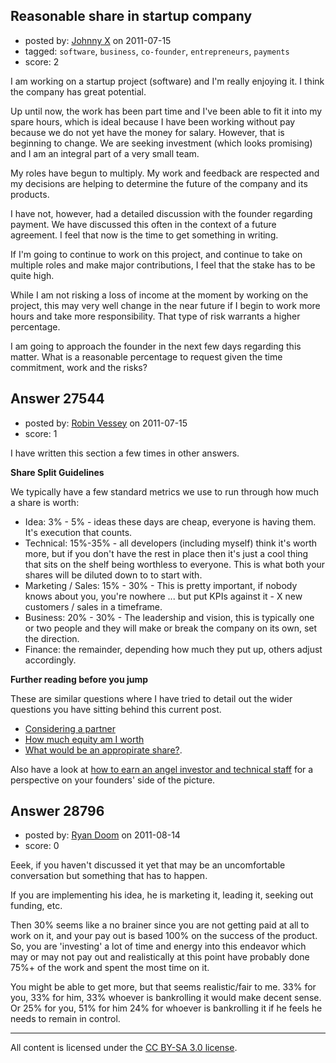 ## Reasonable share in startup company

- posted by: [Johnny X](https://stackexchange.com/users/-1/11986-johnny-x) on 2011-07-15
- tagged: `software`, `business`, `co-founder`, `entrepreneurs`, `payments`
- score: 2

I am working on a startup project (software) and I'm really enjoying it. I think the company has great potential.

Up until now, the work has been part time and I've been able to fit it into my spare hours, which is ideal because I have been working without pay because we do not yet have the money for salary.
However, that is beginning to change. We are seeking investment (which looks promising) and I am an integral part of a very small team.

My roles have begun to multiply. My work and feedback are respected and my decisions are helping to determine the future of the company and its products.

I have not, however, had a detailed discussion with the founder regarding payment. We have discussed this often in the context of a future agreement. I feel that now is the time to get something in writing.

If I'm going to continue to work on this project, and continue to take on multiple roles and make major contributions, I feel that the stake has to be quite high.

While I am not risking a loss of income at the moment by working on the project, this may very well change in the near future if I begin to work more hours and take more responsibility. That type of risk warrants a higher percentage.

I am going to approach the founder in the next few days regarding this matter. What is a reasonable percentage to request given the time commitment, work and the risks?


## Answer 27544

- posted by: [Robin Vessey](https://stackexchange.com/users/-1/984-robin-vessey) on 2011-07-15
- score: 1

<p>I have written this section a few times in other answers.</p>

<p><strong>Share Split Guidelines</strong></p>

<p>We typically have a few standard metrics we use to run through how much a share is worth:</p>

<ul>
<li>Idea: 3% - 5% - ideas these days are cheap, everyone is having them. It's execution that counts.</li>
<li>Technical: 15%-35% - all developers (including myself) think it's worth more, but if you don't have the rest in place then it's just a cool thing that sits on the shelf being worthless to everyone. This is what both your shares will be diluted down to to start with.</li>
<li>Marketing / Sales: 15% - 30% - This is pretty important, if nobody knows about you, you're nowhere ... but put KPIs against it - X new customers / sales in a timeframe.</li>
<li>Business: 20% - 30% - The leadership and vision, this is typically one or two people and they will make or break the company on its own, set the direction.</li>
<li>Finance: the remainder, depending how much they put up, others adjust accordingly.</li>
</ul>

<p><strong>Further reading before you jump</strong></p>

<p>These are similar questions where I have tried to detail out the wider questions you have sitting behind this current post.</p>

<ul>
<li><a href="http://answers.onstartups.com/questions/23433/considering-a-partner/23435#23435">Considering a partner</a></li>
<li><a href="http://answers.onstartups.com/questions/23533/how-much-equity-am-i-worth/24136#24136">How much equity am I worth</a> </li>
<li><a href="http://answers.onstartups.com/questions/21060/what-would-be-the-appropriate-share/22237#22237">What would be an appropirate share?</a>. </li>
</ul>

<p>Also have a look at <a href="http://answers.onstartups.com/questions/23566/how-to-earn-vc-angel-investor-financial-and-technical-talent-support/23569#23569">how to earn an angel investor and technical staff</a> for a perspective on your founders' side of the picture. </p>



## Answer 28796

- posted by: [Ryan Doom](https://stackexchange.com/users/-1/5655-ryan-doom) on 2011-08-14
- score: 0

Eeek, if you haven't discussed it yet that may be an uncomfortable conversation but something that has to happen.

If you are implementing his idea, he is marketing it, leading it, seeking out funding, etc.

Then 30% seems like a no brainer since you are not getting paid at all to work on it, and your pay out is based 100% on the success of the product.  So, you are 'investing' a lot of time and energy into this endeavor which may or may not pay out and realistically at this point have probably done 75%+ of the work and spent the most time on it.

You might be able to get more, but that seems realistic/fair to me.
33% for you, 33% for him, 33% whoever is bankrolling it would make decent sense.
Or 25% for you, 51% for him 24% for whoever is bankrolling it if he feels he needs to remain in control. 






---

All content is licensed under the [CC BY-SA 3.0 license](https://creativecommons.org/licenses/by-sa/3.0/).
